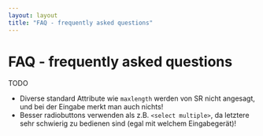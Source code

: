 ```yaml
---
layout: layout
title: "FAQ - frequently asked questions"
---
```


# FAQ - frequently asked questions

TODO

- Diverse standard Attribute wie `maxlength` werden von SR nicht angesagt, und bei der Eingabe merkt man auch nichts!
- Besser radiobuttons verwenden als z.B. `<select multiple>`, da letztere sehr schwierig zu bedienen sind (egal mit welchem Eingabegerät)!